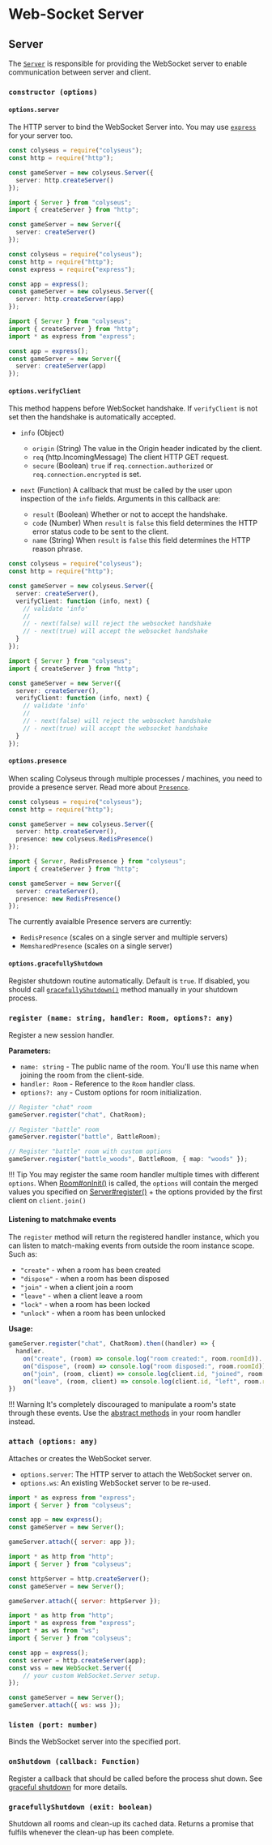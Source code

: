 # Web-Socket Server

## Server

The [`Server`](#server) is responsible for providing the WebSocket server to enable communication between server and client.

### `constructor (options)`

#### `options.server`

The HTTP server to bind the WebSocket Server into. You may use [`express`](https://www.npmjs.com/package/express) for your server too.

```typescript fct_label="JavaScript"
const colyseus = require("colyseus");
const http = require("http");

const gameServer = new colyseus.Server({
  server: http.createServer()
});
```

```typescript fct_label="TypeScript"
import { Server } from "colyseus";
import { createServer } from "http";

const gameServer = new Server({
  server: createServer()
});
```

```typescript fct_label="JavaScript (express)"
const colyseus = require("colyseus");
const http = require("http");
const express = require("express");

const app = express();
const gameServer = new colyseus.Server({
  server: http.createServer(app)
});
```

```typescript fct_label="TypeScript (express)"
import { Server } from "colyseus";
import { createServer } from "http";
import * as express from "express";

const app = express();
const gameServer = new Server({
  server: createServer(app)
});
```

#### `options.verifyClient`

This method happens before WebSocket handshake. If `verifyClient` is not set
then the handshake is automatically accepted.

- `info` (Object)
    - `origin` (String) The value in the Origin header indicated by the client.
    - `req` (http.IncomingMessage) The client HTTP GET request.
    - `secure` (Boolean) `true` if `req.connection.authorized` or `req.connection.encrypted` is set.

- `next` (Function) A callback that must be called by the user upon inspection of the `info` fields. Arguments in this callback are:
    - `result` (Boolean) Whether or not to accept the handshake.
    - `code` (Number) When `result` is `false` this field determines the HTTP error status code to be sent to the client.
    - `name` (String) When `result` is `false` this field determines the HTTP reason phrase.

```typescript fct_label="JavaScript"
const colyseus = require("colyseus");
const http = require("http");

const gameServer = new colyseus.Server({
  server: createServer(),
  verifyClient: function (info, next) {
    // validate 'info'
    //
    // - next(false) will reject the websocket handshake
    // - next(true) will accept the websocket handshake
  }
});
```

```typescript fct_label="TypeScript"
import { Server } from "colyseus";
import { createServer } from "http";

const gameServer = new Server({
  server: createServer(),
  verifyClient: function (info, next) {
    // validate 'info'
    //
    // - next(false) will reject the websocket handshake
    // - next(true) will accept the websocket handshake
  }
});
```

#### `options.presence`

When scaling Colyseus through multiple processes / machines, you need to provide a presence server. Read more about [`Presence`](api-presence).

```typescript fct_label="JavaScript"
const colyseus = require("colyseus");
const http = require("http");

const gameServer = new colyseus.Server({
  server: http.createServer(),
  presence: new colyseus.RedisPresence()
});
```

```typescript fct_label="TypeScript"
import { Server, RedisPresence } from "colyseus";
import { createServer } from "http";

const gameServer = new Server({
  server: createServer(),
  presence: new RedisPresence()
});
```

The currently avaialble Presence servers are currently:

- `RedisPresence` (scales on a single server and multiple servers)
- `MemsharedPresence` (scales on a single server)

#### `options.gracefullyShutdown`

Register shutdown routine automatically. Default is `true`. If disabled, you
should call [`gracefullyShutdown()`](#gracefullyshutdown-exit-boolean) method
manually in your shutdown process.

### `register (name: string, handler: Room, options?: any)`

Register a new session handler.

**Parameters:**

- `name: string` - The public name of the room. You'll use this name when joining the room from the client-side.
- `handler: Room` - Reference to the `Room` handler class.
- `options?: any` - Custom options for room initialization.

```typescript
// Register "chat" room
gameServer.register("chat", ChatRoom);

// Register "battle" room
gameServer.register("battle", BattleRoom);

// Register "battle" room with custom options
gameServer.register("battle_woods", BattleRoom, { map: "woods" });
```

!!! Tip
    You may register the same room handler multiple times with different `options`. When [Room#onInit()](http://localhost:8000/api-room/#oninit-options) is called, the `options` will contain the merged values you specified on [Server#register()](api-server/#register-name-string-handler-room-options-any) + the options provided by the first client on `client.join()`

#### Listening to matchmake events

The `register` method will return the registered handler instance, which you can listen to match-making events from outside the room instance scope. Such as:

- `"create"` - when a room has been created
- `"dispose"` - when a room has been disposed
- `"join"` - when a client join a room
- `"leave"` - when a client leave a room
- `"lock"` - when a room has been locked
- `"unlock"` - when a room has been unlocked

**Usage:**

```typescript
gameServer.register("chat", ChatRoom).then((handler) => {
  handler.
    on("create", (room) => console.log("room created:", room.roomId)).
    on("dispose", (room) => console.log("room disposed:", room.roomId)).
    on("join", (room, client) => console.log(client.id, "joined", room.roomId)).
    on("leave", (room, client) => console.log(client.id, "left", room.roomId));
})
```

!!! Warning
    It's completely discouraged to manipulate a room's state through these events. Use the [abstract methods](api-room/#abstract-methods) in your room handler instead.

### `attach (options: any)`

Attaches or creates the WebSocket server.

- `options.server`: The HTTP server to attach the WebSocket server on.
- `options.ws`: An existing WebSocket server to be re-used.

```javascript fct_label="Express"
import * as express from "express";
import { Server } from "colyseus";

const app = new express();
const gameServer = new Server();

gameServer.attach({ server: app });
```

```javascript fct_label="http.createServer"
import * as http from "http";
import { Server } from "colyseus";

const httpServer = http.createServer();
const gameServer = new Server();

gameServer.attach({ server: httpServer });
```

```javascript fct_label="WebSocket.Server"
import * as http from "http";
import * as express from "express";
import * as ws from "ws";
import { Server } from "colyseus";

const app = express();
const server = http.createServer(app);
const wss = new WebSocket.Server({
    // your custom WebSocket.Server setup.
});

const gameServer = new Server();
gameServer.attach({ ws: wss });
```


### `listen (port: number)`

Binds the WebSocket server into the specified port.

### `onShutdown (callback: Function)`

Register a callback that should be called before the process shut down. See [graceful shutdown](api-graceful-shutdown/) for more details.

### `gracefullyShutdown (exit: boolean)`

Shutdown all rooms and clean-up its cached data. Returns a promise that fulfils
whenever the clean-up has been complete.
